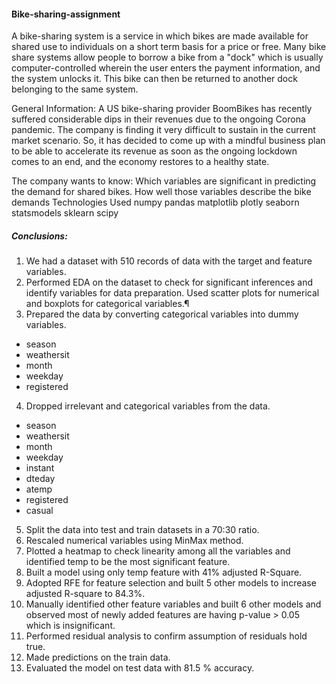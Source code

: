 #### Bike-sharing-assignment
A bike-sharing system is a service in which bikes are made available for shared use to individuals on a short term basis for a price or free. Many bike share systems allow people to borrow a bike from a "dock" which is usually computer-controlled wherein the user enters the payment information, and the system unlocks it. This bike can then be returned to another dock belonging to the same system.

General Information:
A US bike-sharing provider BoomBikes has recently suffered considerable dips in their revenues due to the ongoing Corona pandemic. The company is finding it very difficult to sustain in the current market scenario. So, it has decided to come up with a mindful business plan to be able to accelerate its revenue as soon as the ongoing lockdown comes to an end, and the economy restores to a healthy state.

The company wants to know:
Which variables are significant in predicting the demand for shared bikes.
How well those variables describe the bike demands
Technologies Used
numpy 
pandas 
matplotlib 
plotly 
seaborn 
statsmodels
sklearn 
scipy

##### Conclusions:
1. We had a dataset with 510 records of data with the target and feature variables.
2. Performed EDA on the dataset to check for significant inferences and identify variables for data preparation. Used scatter plots for numerical and boxplots for categorical variables.¶
3. Prepared the data by converting categorical variables into dummy variables.
- season
- weathersit
- month
- weekday
- registered
4. Dropped irrelevant and categorical variables from the data.
- season
- weathersit
- month
- weekday
- instant
- dteday
- atemp
- registered
- casual
5. Split the data into test and train datasets in a 70:30 ratio.
6. Rescaled numerical variables using MinMax method.
7. Plotted a heatmap to check linearity among all the variables and identified temp to be the most significant feature.
8. Built a model using only temp feature with 41% adjusted R-Square.
9. Adopted RFE for feature selection and built 5 other models to increase adjusted R-square to 84.3%.
10. Manually identified other feature variables and built 6 other models and observed most of newly added features are having p-value > 0.05 which is insignificant.
11. Performed residual analysis to confirm assumption of residuals hold true.
12. Made predictions on the train data.
13. Evaluated the model on test data with 81.5 % accuracy.
